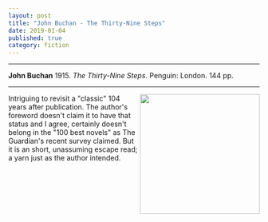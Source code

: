 ```yaml
---
layout: post
title: "John Buchan - The Thirty-Nine Steps"
date: 2019-01-04
published: true
category: fiction
---
```



***
<b>John Buchan</b> 1915. _The Thirty-Nine Steps_. Penguin: London. 144 pp.

***

<img align="right" width="240" src="https://images.penguinrandomhouse.com/cover/9780141441177" alt="">  

Intriguing to revisit a "classic" 104 years after publication.  The author's foreword doesn't claim it to have that status and I agree, certainly doesn't belong in the "100 best novels" as The Guardian's recent survey claimed.  But it is an short, unassuming escape read; a yarn just as the author intended.   
